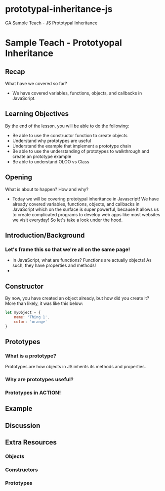 # prototypal-inheritance-js
GA Sample Teach - JS Prototypal Inheritance 

# Sample Teach - Prototyopal Inheritance 

## Recap 
What have we covered so far? 
* We have covered variables, functions, objects, and callbacks in JavaScript. 

## Learning Objectives 
By the end of the lesson, you will be able to do the following: 
* Be able to use the constructor function to create objects
* Understand why prototypes are useful
* Understand the example that implement a prototype chain
* Be able to use the understanding of prototypes to walkthrough and create an prototype example 
* Be able to understand OLOO vs Class 


## Opening
What is about to happen? How and why? 
* Today we will be covering prototypal inheritance in Javascript! We have already covered variables, functions, objects, and callbacks in JavaScript which on the surface is super powerful, because it allows us to create complicated programs to develop web apps like most websites we visit everyday! So let's take a look under the hood. 


## Introduction/Background
### Let's frame this so that we're all on the same page! 
* In JavaScript, what are functions? Functions are actually objects! As such, they have properties and methods!
*

## Constructor 
By now, you have created an object already, but how did you create it? 
More than likely, it was like this below: 
```javascript
let myObject = {
	name: 'Thing 1',
	color: 'orange'
}

```

## Prototypes
### What is a prototype? 
Prototypes are how objects in JS inherits its methods and properties. 

### Why are prototypes useful? 

### Prototypes in ACTION! 


## Example 


## Discussion 






## Extra Resources 
### Objects 

### Constructors

### Prototypes
